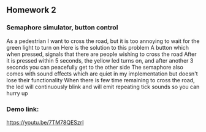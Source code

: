 ## Homework 2

### Semaphore simulator, button control

As a pedestrian I want to cross the road, but it is too annoying to wait for the green light to turn on
Here is the solution to this problem
A button which when pressed, signals that there are people wishing to cross the road 
After it is pressed within 5 seconds, the yellow led turns on, and after another 3 seconds you can peacefully get to the other side
The semaphore also comes with sound effects which are quiet in my implementation but doesn't lose their functionality
When there is few time remaining to cross the road, the led will continuously blink and will emit repeating tick sounds so you can hurry up

### Demo link:
https://youtu.be/7TM78QESzrI
